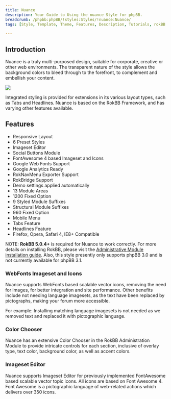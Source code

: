 ```yaml
---
title: Nuance
description: Your Guide to Using the nuance Style for phpBB.
breadcrumb: /phpbb:phpBB/!styles:Styles/!nuance:Nuance/
tags: [Style, Template, Theme, Features, Description, Tutorials, rokBB 5]

---
```


Introduction
-----

Nuance is a truly multi-purposed design, suitable for corporate, creative or other web environments. The transparent nature of the style allows the background colors to bleed through to the forefront, to complement and embellish your content.

![][style]

Integrated styling is provided for extensions in its various layout types, such as Tabs and Headlines. Nuance is based on the RokBB Framework, and has varying other features available.

Features
-----

* Responsive Layout
* 6 Preset Styles
* Imageset Editor
* Social Buttons Module
* FontAwesome 4 based Imageset and Icons
* Google Web Fonts Support
* Google Analytics Ready
* RokNavMenu Exporter Support
* RokBridge Support
* Demo settings applied automatically
* 13 Module Areas
* 1200 Fixed Option
* 9 Styled Module Suffixes
* Structural Module Suffixes
* 960 Fixed Option
* Mobile Menu
* Tabs Feature
* Headlines Feature
* Firefox, Opera, Safari 4, IE8+ Compatible

NOTE: **RokBB 5.0.4+** is required for Nuance to work correctly. For more details on installing RokBB, please visit the [Administrative Module installation guide](../../start/styles.md#installing-administrative-modules). Also, this style presently only supports phpBB 3.0 and is not currently available for phpBB 3.1.


### WebFonts Imageset and Icons

Nuance supports WebFonts based scalable vector icons, removing the need for images, for better integration and site performance. Other benefits include not needing language imagesets, as the text have been replaced by pictographs, making your forum more accessible.

For example: Installing matching language imagesets is not needed as we removed text and replaced it with pictographic language.

### Color Chooser

Nuance has an extensive Color Chooser in the RokBB Administration Module to provide intricate controls for each section, inclusive of overlay type, text color, background color, as well as accent colors.

### Imageset Editor

Nuance supports Imageset Editor for previously implemented FontAwesome based scalable vector topic icons. All icons are based on Font Awesome 4. Font Awesome is a pictographic language of web-related actions which delivers over 350 icons.

[adminguide]: ../../start/styles.md#installing-administrative-modules
[style]: assets/nuance.png
[rokbridge]: http://www.rockettheme.com/extensions-joomla/roklegacy
